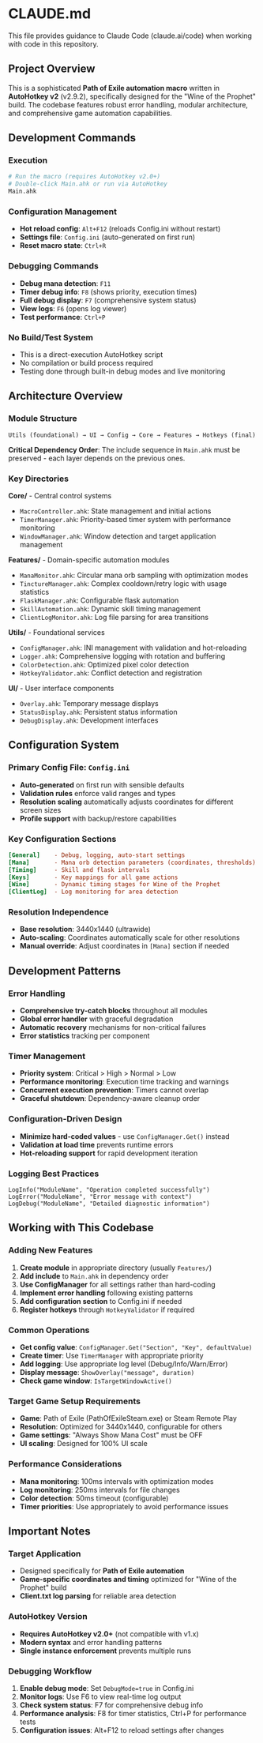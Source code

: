 # CLAUDE.md

This file provides guidance to Claude Code (claude.ai/code) when working with code in this repository.

## Project Overview

This is a sophisticated **Path of Exile automation macro** written in **AutoHotkey v2** (v2.9.2), specifically designed for the "Wine of the Prophet" build. The codebase features robust error handling, modular architecture, and comprehensive game automation capabilities.

## Development Commands

### Execution
```bash
# Run the macro (requires AutoHotkey v2.0+)
# Double-click Main.ahk or run via AutoHotkey
Main.ahk
```

### Configuration Management
- **Hot reload config**: `Alt+F12` (reloads Config.ini without restart)
- **Settings file**: `Config.ini` (auto-generated on first run)
- **Reset macro state**: `Ctrl+R`

### Debugging Commands
- **Debug mana detection**: `F11`
- **Timer debug info**: `F8` (shows priority, execution times)
- **Full debug display**: `F7` (comprehensive system status)
- **View logs**: `F6` (opens log viewer)
- **Test performance**: `Ctrl+P`

### No Build/Test System
- This is a direct-execution AutoHotkey script
- No compilation or build process required
- Testing done through built-in debug modes and live monitoring

## Architecture Overview

### Module Structure
```
Utils (foundational) → UI → Config → Core → Features → Hotkeys (final)
```

**Critical Dependency Order**: The include sequence in `Main.ahk` must be preserved - each layer depends on the previous ones.

### Key Directories

**Core/** - Central control systems
- `MacroController.ahk`: State management and initial actions
- `TimerManager.ahk`: Priority-based timer system with performance monitoring
- `WindowManager.ahk`: Window detection and target application management

**Features/** - Domain-specific automation modules
- `ManaMonitor.ahk`: Circular mana orb sampling with optimization modes
- `TinctureManager.ahk`: Complex cooldown/retry logic with usage statistics
- `FlaskManager.ahk`: Configurable flask automation
- `SkillAutomation.ahk`: Dynamic skill timing management
- `ClientLogMonitor.ahk`: Log file parsing for area transitions

**Utils/** - Foundational services
- `ConfigManager.ahk`: INI management with validation and hot-reloading
- `Logger.ahk`: Comprehensive logging with rotation and buffering
- `ColorDetection.ahk`: Optimized pixel color detection
- `HotkeyValidator.ahk`: Conflict detection and registration

**UI/** - User interface components
- `Overlay.ahk`: Temporary message displays
- `StatusDisplay.ahk`: Persistent status information
- `DebugDisplay.ahk`: Development interfaces

## Configuration System

### Primary Config File: `Config.ini`
- **Auto-generated** on first run with sensible defaults
- **Validation rules** enforce valid ranges and types
- **Resolution scaling** automatically adjusts coordinates for different screen sizes
- **Profile support** with backup/restore capabilities

### Key Configuration Sections
```ini
[General]    - Debug, logging, auto-start settings
[Mana]       - Mana orb detection parameters (coordinates, thresholds)
[Timing]     - Skill and flask intervals
[Keys]       - Key mappings for all game actions
[Wine]       - Dynamic timing stages for Wine of the Prophet
[ClientLog]  - Log monitoring for area detection
```

### Resolution Independence
- **Base resolution**: 3440x1440 (ultrawide)
- **Auto-scaling**: Coordinates automatically scale for other resolutions
- **Manual override**: Adjust coordinates in `[Mana]` section if needed

## Development Patterns

### Error Handling
- **Comprehensive try-catch blocks** throughout all modules
- **Global error handler** with graceful degradation
- **Automatic recovery** mechanisms for non-critical failures
- **Error statistics** tracking per component

### Timer Management
- **Priority system**: Critical > High > Normal > Low
- **Performance monitoring**: Execution time tracking and warnings
- **Concurrent execution prevention**: Timers cannot overlap
- **Graceful shutdown**: Dependency-aware cleanup order

### Configuration-Driven Design
- **Minimize hard-coded values** - use `ConfigManager.Get()` instead
- **Validation at load time** prevents runtime errors
- **Hot-reloading support** for rapid development iteration

### Logging Best Practices
```ahk
LogInfo("ModuleName", "Operation completed successfully")
LogError("ModuleName", "Error message with context")
LogDebug("ModuleName", "Detailed diagnostic information")
```

## Working with This Codebase

### Adding New Features
1. **Create module** in appropriate directory (usually `Features/`)
2. **Add include** to `Main.ahk` in dependency order
3. **Use ConfigManager** for all settings rather than hard-coding
4. **Implement error handling** following existing patterns
5. **Add configuration section** to Config.ini if needed
6. **Register hotkeys** through `HotkeyValidator` if required

### Common Operations
- **Get config value**: `ConfigManager.Get("Section", "Key", defaultValue)`
- **Create timer**: Use `TimerManager` with appropriate priority
- **Add logging**: Use appropriate log level (Debug/Info/Warn/Error)
- **Display message**: `ShowOverlay("message", duration)`
- **Check game window**: `IsTargetWindowActive()`

### Target Game Setup Requirements
- **Game**: Path of Exile (PathOfExileSteam.exe) or Steam Remote Play
- **Resolution**: Optimized for 3440x1440, configurable for others
- **Game settings**: "Always Show Mana Cost" must be OFF
- **UI scaling**: Designed for 100% UI scale

### Performance Considerations
- **Mana monitoring**: 100ms intervals with optimization modes
- **Log monitoring**: 250ms intervals for file changes
- **Color detection**: 50ms timeout (configurable)
- **Timer priorities**: Use appropriately to avoid performance issues

## Important Notes

### Target Application
- Designed specifically for **Path of Exile automation**
- **Game-specific coordinates and timing** optimized for "Wine of the Prophet" build
- **Client.txt log parsing** for reliable area detection

### AutoHotkey Version
- **Requires AutoHotkey v2.0+** (not compatible with v1.x)
- **Modern syntax** and error handling patterns
- **Single instance enforcement** prevents multiple runs

### Debugging Workflow
1. **Enable debug mode**: Set `DebugMode=true` in Config.ini
2. **Monitor logs**: Use F6 to view real-time log output
3. **Check system status**: F7 for comprehensive debug info
4. **Performance analysis**: F8 for timer statistics, Ctrl+P for performance tests
5. **Configuration issues**: Alt+F12 to reload settings after changes